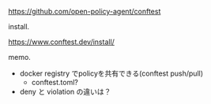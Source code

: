 https://github.com/open-policy-agent/conftest

install.

https://www.conftest.dev/install/

memo.
- docker registry でpolicyを共有できる(conftest push/pull)
  - conftest.toml?
- deny と violation の違いは？
